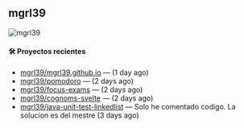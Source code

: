 ## mgrl39 
<p align="left"> <img src="https://komarev.com/ghpvc/?username=mgrbl&label=Profile%20views&color=0e75b6&style=flat" alt="mgrl39" /> </p>












#### 🛠 Proyectos recientes

- [mgrl39/mgrl39.github.io](https://github.com/mgrl39/mgrl39.github.io) —  (1 day ago)
- [mgrl39/pomodoro](https://github.com/mgrl39/pomodoro) —  (2 days ago)
- [mgrl39/focus-exams](https://github.com/mgrl39/focus-exams) —  (2 days ago)
- [mgrl39/cognoms-svelte](https://github.com/mgrl39/cognoms-svelte) —  (2 days ago)
- [mgrl39/java-unit-test-linkedlist](https://github.com/mgrl39/java-unit-test-linkedlist) — Solo he comentado codigo. La solucion es del mestre (3 days ago)




